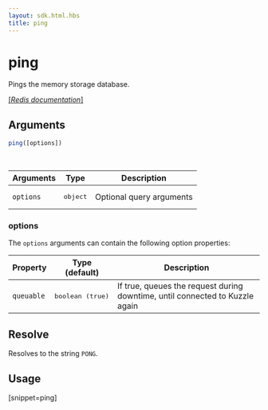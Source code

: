 ```yaml
---
layout: sdk.html.hbs
title: ping
---
```


# ping

Pings the memory storage database.

[[_Redis documentation_]](https://redis.io/commands/ping)

## Arguments

```js
ping([options])
```

<br/>

| Arguments    | Type    | Description |
|--------------|---------|-------------|
| ``options`` | <pre>object</pre> | Optional query arguments |

### options

The `options` arguments can contain the following option properties:

| Property   | Type (default)   | Description                       |
| ---------- | ------- | --------------------------------- |
| `queuable` | <pre>boolean (true)</pre> | If true, queues the request during downtime, until connected to Kuzzle again |

## Resolve

Resolves to the string `PONG`.

## Usage

[snippet=ping]
